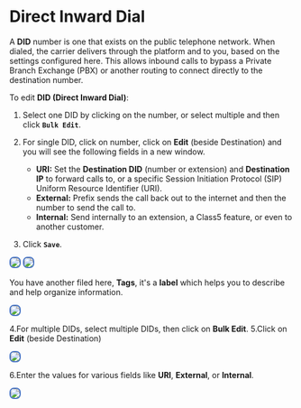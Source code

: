 # Direct Inward Dial

A **DID** number is one that exists on the public telephone network. When dialed, the carrier delivers through the platform and to you, based on the settings configured here. This allows inbound calls to bypass a Private Branch Exchange (PBX) or another routing to connect directly to the destination number.

To edit **DID (Direct Inward Dial)**:

1. Select one DID by clicking on the number, or select multiple and then click **`Bulk Edit`**.
2. For single DID, click on number, click on **Edit** (beside Destination) and you will see the following fields in a new window.

    + **URI:** Set the **Destination DID** (number or extension) and **Destination IP** to forward calls to, or a specific Session Initiation Protocol (SIP) Uniform Resource Identifier (URI).
    + **External:** Prefix sends the call back out to the internet and then the number to send the call to.
    + **Internal:** Send internally to an extension, a Class5 feature, or even to another customer.

3. Click **`Save`**.

<img src= "/customer-portal/img/did1.png" style="border: 2px solid #4472C4; border-radius: 8px;">

<img src= "/customer-portal/img/did2.png" style="border: 2px solid #4472C4; border-radius: 8px;">

You have another filed here, **Tags**, it's a **label** which helps you to describe and help organize information.

<img src= "/customer-portal/img/did3.png" style="border: 2px solid #4472C4; border-radius: 8px;">

4.For multiple DIDs, select multiple DIDs, then click on **Bulk Edit**.
5.Click on **Edit** (beside Destination)

<img src= "/customer-portal/img/did4.png" style="border: 2px solid #4472C4; border-radius: 8px;">

6.Enter the values for various fields like **URI**, **External**, or **Internal**.

<img src= "/customer-portal/img/did5.png" style="border: 2px solid #4472C4; border-radius: 8px;">
